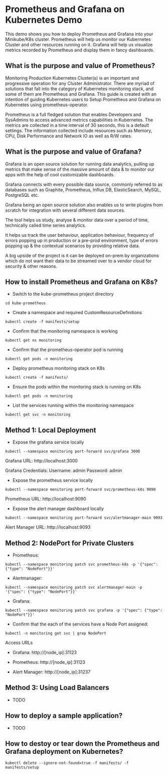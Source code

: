 # Prometheus and Grafana on Kubernetes Demo

This demo shows you how to deploy Prometheus and Grafana into your Minikube/K8s cluster. Prometheus will help us monitor our Kubernetes Cluster and other resources running on it. Grafana will help us visualize metrics recorded by Prometheus and display them in fancy dashboards.

## What is the purpose and value of Prometheus?

Monitoring Production Kubernetes Cluster(s) is an important and progressive operation for any Cluster Administrator. There are myriad of solutions that fall into the category of Kubernetes monitoring stack, and some of them are Prometheus and Grafana. This guide is created with an intention of guiding Kubernetes users to Setup Prometheus and Grafana on Kubernetes using prometheus-operator.

Prometheus is a full fledged solution that enables Developers and SysAdmins to access advanced metrics capabilities in Kubernetes. The metrics are collected in a time interval of 30 seconds, this is a default settings. The information collected include resources such as Memory, CPU, Disk Performance and Network IO as well as R/W rates.

## What is the purpose and value of Grafana?

Grafana is an open source solution for running data analytics, pulling up metrics that make sense of the massive amount of data & to monitor our apps with the help of cool customizable dashboards.

Grafana connects with every possible data source, commonly referred to as databases such as Graphite, Prometheus, Influx DB, ElasticSearch, MySQL, PostgreSQL etc.

Grafana being an open source solution also enables us to write plugins from scratch for integration with several different data sources.

The tool helps us study, analyse & monitor data over a period of time, technically called time series analytics.

It helps us track the user behaviour, application behaviour, frequency of errors popping up in production or a pre-prod environment, type of errors popping up & the contextual scenarios by providing relative data.

A big upside of the project is it can be deployed on-prem by organizations which do not want their data to be streamed over to a vendor cloud for security & other reasons.

## How to install Prometheus and Grafana on K8s?

- Switch to the kube-prometheus project directory

```
cd kube-prometheus
```

- Create a namespace and required CustomResourceDefinitions

```
kubectl create -f manifests/setup
```

- Confirm that the monitoring namespace is working

```
kubectl get ns monitoring
```

- Confirm that the prometheus-operator pod is running

```
kubectl get pods -n monitoring
```

- Deploy prometheus monitoring stack on K8s

```
kubectl create -f manifests/
```

- Ensure the pods within the monitoring stack is running on K8s

```
kubectl get pods -n monitoring
```

- List the services running within the monitoring namespace

```
kubectl get svc -n monitoring
```

## Method 1: Local Deployment

- Expose the grafana service locally

```
kubectl --namespace monitoring port-forward svc/grafana 3000
```

Grafana URL: http://localhost:3000

Grafana Credentials: Username: admin Password: admin

- Expose the prometheus service locally

```
kubectl --namespace monitoring port-forward svc/prometheus-k8s 9090
```

Prometheus URL: http://localhost:9090

- Expose the alert manager dashboard locally

```
kubectl --namespace monitoring port-forward svc/alertmanager-main 9093
```

Alert Manager URL: http://localhost:9093

## Method 2: NodePort for Private Clusters

- Prometheus:

```
kubectl --namespace monitoring patch svc prometheus-k8s -p '{"spec": {"type": "NodePort"}}'
```

- Alertmanager:

```
kubectl --namespace monitoring patch svc alertmanager-main -p '{"spec": {"type": "NodePort"}}'
```

- Grafana:

```
kubectl --namespace monitoring patch svc grafana -p '{"spec": {"type": "NodePort"}}'
```

- Confirm that the each of the services have a Node Port assigned:

```
kubectl -n monitoring get svc | grep NodePort
```

Access URLs
  
- Grafana: http://[node_ip]:31123


- Prometheus: http://[node_ip]:31123


- Alert Manager: http://[node_ip]:31237

## Method 3: Using Load Balancers

- TODO

## How to deploy a sample application?

- TODO

## How to destoy or tear down the Prometheus and Grafana deployment on Kubernetes?

``` 
kubectl delete --ignore-not-found=true -f manifests/ -f manifests/setup
```
